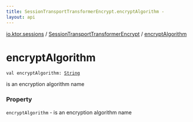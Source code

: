 ```yaml
---
title: SessionTransportTransformerEncrypt.encryptAlgorithm - 
layout: api
---
```


<div class='api-docs-breadcrumbs'><a href="../index.html">io.ktor.sessions</a> / <a href="index.html">SessionTransportTransformerEncrypt</a> / <a href="./encrypt-algorithm.html">encryptAlgorithm</a></div>

# encryptAlgorithm

<div class="signature"><code><span class="keyword">val </span><span class="identifier">encryptAlgorithm</span><span class="symbol">: </span><a href="https://kotlinlang.org/api/latest/jvm/stdlib/kotlin/-string/index.html"><span class="identifier">String</span></a></code></div>

is an encryption algorithm name

### Property

<code>encryptAlgorithm</code> - is an encryption algorithm name